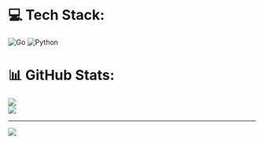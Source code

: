
# 💻 Tech Stack:
 ![Go](https://img.shields.io/badge/go-%2300ADD8.svg?style=for-the-badge&logo=go&logoColor=white) ![Python](https://img.shields.io/badge/python-3670A0?style=for-the-badge&logo=python&logoColor=ffdd54)
# 📊 GitHub Stats:
![](https://github-readme-stats.vercel.app/api?username=SurajKarmakar1&theme=midnight-purple&hide_border=true&include_all_commits=true&count_private=true)<br/>
![](https://github-readme-streak-stats.herokuapp.com/?user=SurajKarmakar1&theme=midnight-purple&hide_border=true)<br/>

---
[![](https://visitcount.itsvg.in/api?id=SurajKarmakar1&icon=1&color=12)](https://visitcount.itsvg.in)

<!-- Proudly created with GPRM ( https://gprm.itsvg.in ) -->
